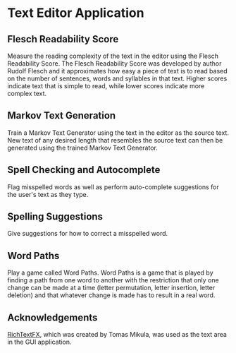 # Text Editor Application

## Flesch Readability Score

Measure the reading complexity of the text in the editor using the Flesch
Readability Score.  The Flesch Readability Score was developed by author Rudolf
Flesch and it approximates how easy a piece of text is to read based on the
number of sentences, words and syllables in that text.  Higher scores indicate
text that is simple to read, while lower scores indicate more complex text.

## Markov Text Generation

Train a Markov Text Generator using the text in the editor as the source text.
New text of any desired length that resembles the source text can then be
generated using the trained Markov Text Generator.

## Spell Checking and Autocomplete

Flag misspelled words as well as perform auto-complete suggestions for the
user's text as they type.

## Spelling Suggestions

Give suggestions for how to correct a misspelled word.

## Word Paths

Play a game called Word Paths.  Word Paths is a game that is played by finding a
path from one word to another with the restriction that only one change can be
made at a time (letter permutation, letter insertion, letter deletion) and
that whatever change is made has to result in a real word.

## Acknowledgements

[RichTextFX](https://github.com/TomasMikula/RichTextFX), which was created by
Tomas Mikula, was used as the text area in the GUI application.
